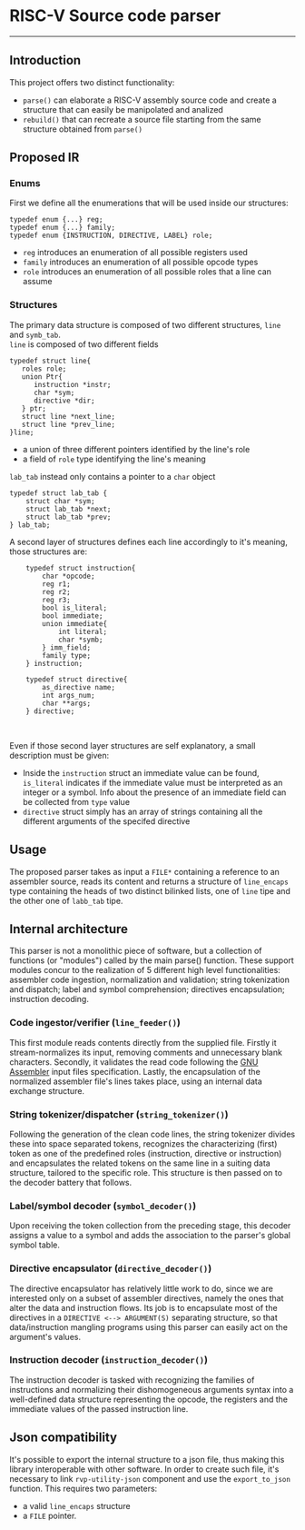 # RISC-V Source code parser
---
## Introduction
This project offers two distinct functionality:
* `parse()` can elaborate a RISC-V  assembly source code and create a structure that can easily be manipolated and analized
* `rebuild()` that can recreate a source file starting from the same structure obtained from `parse()`
## Proposed IR
### Enums
First we define all the enumerations that will be used inside our structures:

```
typedef enum {...} reg;
typedef enum {...} family;
typedef enum {INSTRUCTION, DIRECTIVE, LABEL} role;
```
* `reg` introduces an enumeration of all possible registers used
* `family` introduces an enumeration of all possible opcode types 
* `role` introduces an enumeration of all possible roles that a line can assume

### Structures
The primary data structure is composed of two different structures, `line` and `symb_tab`.
<br>
`line` is composed of two different fields

```
typedef struct line{
   roles role;
   union Ptr{
      instruction *instr;
      char *sym;
      directive *dir;
   } ptr;
   struct line *next_line;
   struct line *prev_line;
}line;
```

* a union of three different pointers identified by the line's role
* a field of `role` type identifying the line's meaning

`lab_tab` instead only contains a pointer to a `char` object

```
typedef struct lab_tab {
    struct char *sym;
    struct lab_tab *next;
    struct lab_tab *prev;
} lab_tab;
```

A second layer of structures defines each line accordingly to it's meaning, those structures are:

```
    typedef struct instruction{
        char *opcode;
        reg r1;
        reg r2;
        reg r3;
        bool is_literal;
        bool immediate;
        union immediate{
            int literal;
            char *symb;
        } imm_field;
        family type;
    } instruction;

    typedef struct directive{
        as_directive name;
        int args_num;
        char **args;
    } directive;
```
<br>

Even if those second layer structures are self explanatory, a small description must be given:
* Inside the `instruction` struct an immediate value can be found, `is_literal` indicates if the immediate value must be interpreted as an integer or a symbol. Info about the presence of an immediate field can be collected from `type` value
* `directive` struct simply has an array of strings containing all the different arguments of the specifed directive

## Usage
The proposed parser takes as input a `FILE*` containing a reference to an assembler source, reads its content and returns a structure of `line_encaps` type containing the heads of two distinct bilinked lists, one of `line` tipe and the other one of `labb_tab` tipe. 

## Internal architecture
This parser is not a monolithic piece of software, but a collection of functions (or "modules") called by the main parse() function.
These support modules concur to the realization of 5 different high level functionalities: assembler code ingestion, normalization and validation; string tokenization and dispatch; label and symbol comprehension; directives encapsulation; instruction decoding.
### Code ingestor/verifier (`line_feeder()`)
This first module reads contents directly from the supplied file.
Firstly it stream-normalizes its input, removing comments and unnecessary blank characters.
Secondly, it validates the read code following the [GNU Assembler](https://sourceware.org/binutils/docs-2.32/as/) input files specification.
Lastly, the encapsulation of the normalized assembler file's lines takes place, using an internal data exchange structure.
### String tokenizer/dispatcher (`string_tokenizer()`)
Following the generation of the clean code lines, the string tokenizer divides these into space separated tokens, recognizes the characterizing (first) token as one of the predefined roles (instruction, directive or instruction) and encapsulates the related tokens on the same line in a suiting data structure, tailored to the specific role. This structure is then passed on to the decoder battery that follows.
### Label/symbol decoder (`symbol_decoder()`)
Upon receiving the token collection from the preceding stage, this decoder assigns a value to a symbol and adds the association to the parser's global symbol table.
### Directive encapsulator (`directive_decoder()`)
The directive encapsulator has relatively little work to do, since we are interested only on a subset of assembler directives, namely the ones that alter the data and instruction flows.
Its job is to encapsulate most of the directives in a `DIRECTIVE <--> ARGUMENT(S)` separating structure, so that data/instruction mangling programs using this parser can easily act on the argument's values.
### Instruction decoder (`instruction_decoder()`)
The instruction decoder is tasked with recognizing the families of instructions and normalizing their dishomogeneous arguments syntax into a well-defined data structure representing the opcode, the registers and the immediate values of the passed instruction line.

## Json compatibility
It's possible to export the internal structure to a json file, thus making this library interoperable with other software. In order to create such file, it's necessary to link `rvp-utility-json` component and use the `export_to_json` function. This requires two parameters:
* a valid `line_encaps` structure 
* a `FILE` pointer.
